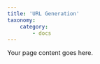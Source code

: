 ```yaml
---
title: 'URL Generation'
taxonomy:
    category:
        - docs
---
```


Your page content goes here.